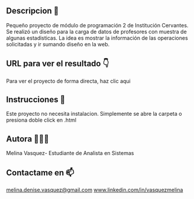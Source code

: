 ## Descripcion 👯
Pequeño proyecto de módulo de programación 2 de Institución Cervantes. Se realizó un diseño para la carga de datos de profesores con muestra de algunas estadisticas. La idea es mostrar la información de las operaciones solicitadas y ir sumando diseño en la web.

## URL para ver el resultado 👇
Para ver el proyecto de forma directa, haz clic aqui 

## Instrucciones 📝
Este proyecto no necesita instalacion. Simplemente se abre la carpeta o presiona doble click en .html

## Autora 👨🏻‍💻
Melina Vasquez- Estudiante de Analista en Sistemas

## Contactame en 📫
melina.denise.vasquez@gmail.com
www.linkedin.com/in/vasquezmelina


